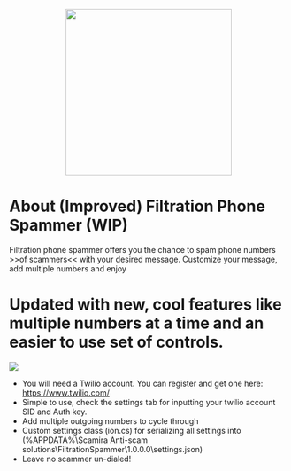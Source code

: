 <p align="center"><img src="http://i.imgur.com/RBPGDSr.png" height="300"></p>

# About (Improved) Filtration Phone Spammer (WIP)

Filtration phone spammer offers you the chance to spam phone numbers >>of scammers<< with your desired message. Customize your message, add multiple numbers and enjoy

# Updated with new, cool features like multiple numbers at a time and an easier to use set of controls.
<td><img src="https://i.imgur.com/jo7pkM4.png"></td>


- You will need a Twilio account. You can register and get one here: https://www.twilio.com/
- Simple to use, check the settings tab for inputting your twilio account SID and Auth key.
- Add multiple outgoing numbers to cycle through
- Custom settings class (ion.cs) for serializing all settings into (%APPDATA%\Scamira Anti-scam solutions\FiltrationSpammer\1.0.0.0\settings.json)
- Leave no scammer un-dialed!
